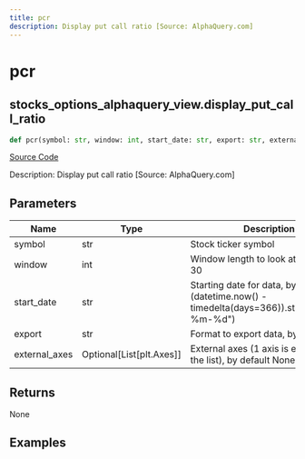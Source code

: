 ```yaml
---
title: pcr
description: Display put call ratio [Source: AlphaQuery.com]
---
```

# pcr

## stocks_options_alphaquery_view.display_put_call_ratio

```python
def pcr(symbol: str, window: int, start_date: str, export: str, external_axes: Union[List[matplotlib.axes._axes.Axes], NoneType]) -> None:
```
[Source Code](https://github.com/OpenBB-finance/OpenBBTerminal/tree/main/openbb_terminal/stocks/options/alphaquery_view.py#L25)

Description: Display put call ratio [Source: AlphaQuery.com]

## Parameters

| Name | Type | Description | Default | Optional |
| ---- | ---- | ----------- | ------- | -------- |
| symbol | str | Stock ticker symbol | None | False |
| window | int | Window length to look at, by default 30 | 30 | True |
| start_date | str | Starting date for data, by default (datetime.now() - timedelta(days=366)).strftime("%Y-%m-%d") | None | True |
| export | str | Format to export data, by default "" | None | True |
| external_axes | Optional[List[plt.Axes]] | External axes (1 axis is expected in the list), by default None | None | True |

## Returns

None

## Examples

